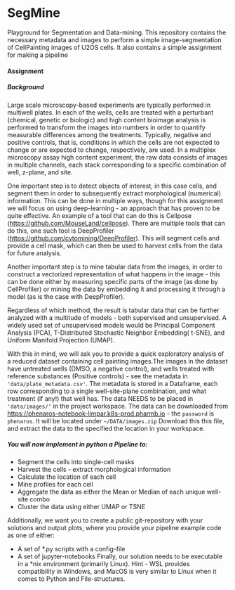 # SegMine
Playground for Segmentation and Data-mining. This repository contains the necessary metadata and images to perform a simple image-segmentation of CellPainting images of U2OS cells. It also contains a simple assignment for making a pipeline

#### Assignment
##### Background
Large scale microscopy-based experiments are typically performed in multiwell plates. In each of the wells, cells are treated with a perturbant (chemical, genetic or biologic) and high content bioimage analysis is performed to transform the images into numbers in order to quantify measurable differences among the treatments. Typically, negative and positive controls, that is, conditions in which the cells are not expected to change or are expected to change, respectively, are used. In a multiplex microscopy assay high content experiment, the raw data consists of images in multiple channels, each stack corresponding to a specific combination of well, z-plane, and site.

One important step is to detect objects of interest, in this case cells, and segment them in order to subsequently extract morphological (numerical) information. This can be done in multiple ways, though for this assignment we will focus on using deep-learning - an approach that has proven to be quite effective. An example of a tool that can do this is Cellpose (https://github.com/MouseLand/cellpose). There are multiple tools that can do this, one such tool is DeepProfiler (https://github.com/cytomining/DeepProfiler). This will segment cells and provide a cell mask, which can then be used to harvest cells from the data for future analysis.

Another important step is to mine tabular data from the images, in order to construct a vectorized representation of what happens in the image - this can be done either by measuring specific parts of the image (as done by CellProfiler) or mining the data by embedding it and processing it through a model (as is the case with DeepProfiler). 

Regardless of which method, the result is  tabular data that can be further analyzed with a multitude of models - both supervised and unsupervised. A widely used set of unsupervised models would be Principal Component Analysis (PCA), T-Distributed Stochastic Neighbor Embedding( t-SNE), and Uniform Manifold Projection (UMAP).

With this in mind, we will ask you to provide a quick exploratory analysis of a reduced dataset containing cell painting images.The images in the dataset have untreated wells (DMSO, a negative control), and wells treated with reference substances (Positive controls) - see the metadata in ```'data/plate_metadata.csv'```. The metadata is stored in a Dataframe, each row corresponding to a single well-site-plane combination, and what treatment (if any!) that well has. The data NEEDS to be placed in ```'data/images/'``` in the project workspace. The data can be downloaded from https://phenaros-notebook-limpar.k8s-prod.pharmb.io - the ```password``` is ```phenaros```. It will be located under
```~/DATA/images.zip``` Download this this file, and extract the data to the specified the location in your workspace.

##### You will now implement in python a Pipeline to:
- Segment the cells into single-cell masks
- Harvest the cells - extract morphological information
- Calculate the location of each cell
- Mine profiles for each cell
- Aggregate the data as either the Mean or Median of each unique well-site combo
- Cluster the data using either UMAP or TSNE

Additionally, we want you to create a public git-repository with your solutions and output plots, where you provide your pipeline example code as one of either:
- A set of *.py scripts with a config-file
- A set of jupyter-notebooks
Finally, our solution needs to be executable in a *nix environment (primarily Linux).
Hint - WSL provides compatibility in Windows, and MacOS is very similar to Linux when it comes to Python and File-structures.
